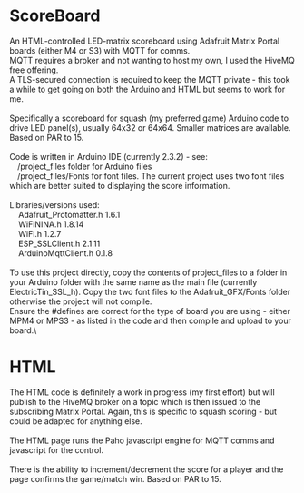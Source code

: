 # ScoreBoard
An HTML-controlled LED-matrix scoreboard using Adafruit Matrix Portal boards (either M4 or S3) with MQTT for comms.\
MQTT requires a broker and not wanting to host my own, I used the HiveMQ free offering.\
A TLS-secured connection is required to keep the MQTT private - this took a while to get going on both the Arduino and HTML but seems to work for me.\
\
Specifically a scoreboard for squash (my preferred game) Arduino code to drive LED panel(s), usually 64x32 or 64x64. Smaller matrices are available. Based on PAR to 15.\
\
Code is written in Arduino IDE (currently 2.3.2) - see:\
    &emsp;/project_files folder for Arduino files\
    &emsp;/project_files/Fonts for font files. The current project uses two font files which are better suited to displaying the score information.\
\
Libraries/versions used:\
  &nbsp;&nbsp;&nbsp;&nbsp;Adafruit_Protomatter.h    1.6.1\
  &nbsp;&nbsp;&nbsp;&nbsp;WiFiNINA.h                1.8.14\
  &nbsp;&nbsp;&nbsp;&nbsp;WiFi.h                    1.2.7\
  &nbsp;&nbsp;&nbsp;&nbsp;ESP_SSLClient.h           2.1.11\
  &nbsp;&nbsp;&nbsp;&nbsp;ArduinoMqttClient.h       0.1.8\
  \
To use this project directly, copy the contents of project_files to a folder in your Arduino folder with the same name as the main file (currently ElectricTin_SSL_h). Copy the two font files to the Adafruit_GFX/Fonts folder otherwise the project will not compile.\
Ensure the #defines are correct for the type of board you are using - either MPM4 or MPS3 - as listed in the code and then compile and upload to your board.\





#












# HTML
The HTML code is definitely a work in progress (my first effort) but will publish to the HiveMQ broker on a topic which is then issued to the subscribing Matrix Portal. Again, this is specific to squash scoring - but could be adapted for anything else.\
\
The HTML page runs the Paho javascript engine for MQTT comms and javascript for the control.\
\
There is the ability to increment/decrement the score for a player and the page confirms the game/match win. Based on PAR to 15.
